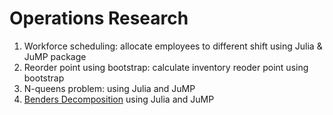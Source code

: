 # Operations Research

1. Workforce scheduling: allocate employees to different shift using Julia & JuMP package
2. Reorder point using bootstrap: calculate inventory reoder point using bootstrap
3. N-queens problem: using Julia and JuMP
4. [Benders Decomposition](benders-decomposition.ipynb) using Julia and JuMP
